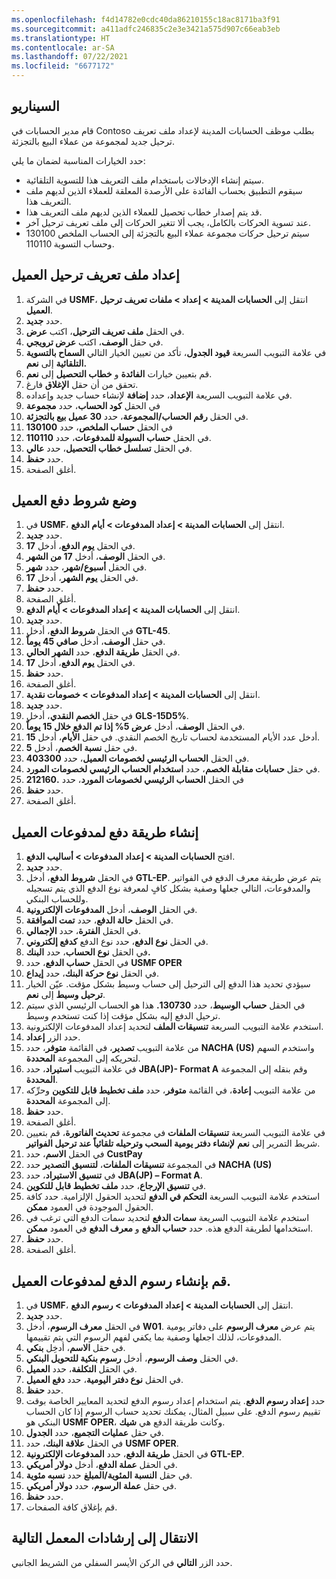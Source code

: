 ```yaml
---
ms.openlocfilehash: f4d14782e0cdc40da86210155c18ac8171ba3f91
ms.sourcegitcommit: a411adfc246835c2e3e3421a575d907c66eab3eb
ms.translationtype: HT
ms.contentlocale: ar-SA
ms.lasthandoff: 07/22/2021
ms.locfileid: "6677172"
---
```

## <a name="scenario"></a>السيناريو

قام مدير الحسابات في Contoso بطلب موظف الحسابات المدينة لإعداد ملف تعريف ترحيل جديد لمجموعة من عملاء البيع بالتجزئة.

حدد الخيارات المناسبة لضمان ما يلي:

-   سيتم إنشاء الإدخالات باستخدام ملف التعريف هذا للتسوية التلقائية.
-   سيقوم التطبيق بحساب الفائدة على الأرصدة المعلقة للعملاء الذين لديهم ملف التعريف هذا.
-   قد يتم إصدار خطاب تحصيل للعملاء الذين لديهم ملف التعريف هذا.
-   عند تسوية الحركات بالكامل، يجب ألا تتغير الحركات إلى ملف تعريف ترحيل آخر.
-   سيتم ترحيل حركات مجموعة عملاء البيع بالتجزئة إلى الحساب الملخص 130100 وحساب التسوية 110110.


## <a name="set-up-a-customer-posting-profile"></a>إعداد ملف تعريف ترحيل العميل

1.  في الشركة **USMF**، انتقل إلى **الحسابات المدينة > إعداد > ملفات تعريف ترحيل العميل**.
2.  حدد **جديد**.
3.  في الحقل **ملف تعريف الترحيل**، اكتب **عرض**.
4.  في حقل **الوصف**، اكتب **عرض ترويجي**.
5.  في علامة التبويب السريعة **قيود الجدول**، تأكد من تعيين الخيار التالي **السماح بالتسوية التلقائية** إلى **نعم.**
6.  قم بتعيين خيارات **الفائدة** و **خطاب التحصيل** إلى **نعم**.
7.  تحقق من أن حقل **الإغلاق** فارغ.
8.  في علامة التبويب السريعة **الإعداد**، حدد **إضافة** لإنشاء حساب جديد وإعداده.
9.  في الحقل **كود الحساب**، حدد **مجموعة**
10. في الحقل **رقم الحساب/المجموعة**، حدد **30 عميل بيع بالتجزئة**.
11. في الحقل **حساب الملخص**، حدد **130100**
12. في الحقل **حساب السيولة للمدفوعات**، حدد **110110**.
13. في الحقل **تسلسل خطاب التحصيل**، حدد **عالي**.
14. حدد **حفظ**.
15. أغلق الصفحة.

## <a name="establish-customer-payment-terms"></a>‏‫وضع شروط دفع العميل‬

1.  في **USMF**، انتقل إلى **الحسابات المدينة > إعداد المدفوعات > أيام الدفع**.
2.  حدد **جديد**.
3.  في الحقل **يوم الدفع**، أدخل **17**.
4.  في الحقل **الوصف**، أدخل **17 من الشهر**.
5.  في الحقل **أسبوع/شهر**، حدد **شهر**.
6.  في الحقل **يوم الشهر**، أدخل **17**.
7.  حدد **حفظ**.
8.  أغلق الصفحة.
9.  انتقل إلى **الحسابات المدينة > إعداد المدفوعات > أيام الدفع**.
10. حدد **جديد**. 
11. في الحقل **شروط الدفع**، أدخل **GTL-45**.
12. في حقل **الوصف**، أدخل **صافي 45 يوماً**.
13. في الحقل **طريقة الدفع**، حدد **الشهر الحالي**. 
14. في الحقل **يوم الدفع**، أدخل **17**. 
15. حدد **حفظ**.
16. أغلق الصفحة.
17. انتقل إلى **الحسابات المدينة > إعداد المدفوعات > خصومات نقدية**.
18. حدد **جديد**.
19. في حقل **الخصم النقدي**، أدخل **GLS-15D5%**.
20. في الحقل **الوصف**، أدخل **عرض 5% إذا تم الدفع خلال 15 يوماً**.
21. أدخل عدد الأيام المستخدمة لحساب تاريخ الخصم النقدي. في حقل **الأيام**، أدخل **15**. 
22. في حقل **نسبة الخصم**، أدخل **5**.
23. في الحقل **الحساب الرئيسي لخصومات العميل**، حدد **403300**.
24. في حقل **حسابات مقابلة الخصم**، حدد **استخدام الحساب الرئيسي لخصومات المورد**.
25. في الحقل **الحساب الرئيسي لخصومات المورد**، حدد **.212160** 
26. حدد **حفظ**.
27. أغلق الصفحة.

## <a name="create-a-method-of-payment-for-customer-payments"></a>إنشاء طريقة دفع لمدفوعات العميل

1.  افتح **الحسابات المدينة > إعداد المدفوعات > أساليب الدفع**.
2.  حدد **جديد**.
3.  في الحقل **شروط الدفع**، أدخل **GTL-EP**. يتم عرض طريقة معرف الدفع في الفواتير والمدفوعات، التالي جعلها وصفية بشكل كافٍ لمعرفة نوع الدفع الذي يتم تسجيله وللحساب البنكي.
4.  في الحقل **الوصف**، أدخل **المدفوعات الإلكترونية**.
5.  في الحقل **حالة الدفع**، حدد **تمت الموافقة**. 
6.  في الحقل **الفترة**، حدد **الإجمالي**. 
7.  في الحقل **نوع الدفع**، حدد نوع الدفع **كدفع إلكتروني**. 
8.  في الحقل **نوع الحساب**، حدد **البنك.**
9.  في الحقل **حساب الدفع**، حدد **USMF OPER**
10. في الحقل **نوع حركة البنك**، حدد **إيداع**. 
11. سيؤدي تحديد هذا الدفع إلى الترحيل إلى حساب وسيط بشكل مؤقت.
    عيّن الخيار **ترحيل وسيط** إلى **نعم**. 
12. في الحقل **حساب الوسيط**، حدد **130730.** هذا هو الحساب الرئيسي الذي سيتم ترحيل الدفع إليه بشكل مؤقت إذا كنت تستخدم وسيط.
13. استخدم علامة التبويب السريعة **تنسيقات الملف** لتحديد إعداد المدفوعات الإلكترونية. 
14. حدد الزر **إعداد**.
14. من علامة التبويب **تصدير**، في القائمة **متوفر**، حدد **NACHA (US)** واستخدم السهم لتحريكه إلى المجموعة **المحددة**. 
15. في علامة التبويب **استيراد**، حدد **JBA(JP)- Format A** وقم بنقله إلى المجموعة **المحددة**.
16. من علامة التبويب **إعادة**، في القائمة **متوفر**، حدد **ملف تخطيط قابل للتكوين** وحرِّكه إلى المجموعة **المحددة**. 
17. حدد **حفظ**.
18. أغلق الصفحة.
19. في علامة التبويب السريعة **تنسيقات الملفات** في مجموعة **تحديث الفاتورة**، قم بتعيين شريط التمرير إلى **نعم** **لإنشاء دفتر يومية السحب وترحيله تلقائياً عند ترحيل الفواتير**.
20. في الحقل **الاسم**، حدد **CustPay**
21. في المجموعة **تنسيقات الملفات**، **لتنسيق التصدير** حدد **NACHA (US)**
22. في **تنسيق الاستيراد**، حدد **JBA(JP) – Format A**.
23. في **تنسيق الإرجاع**، حدد **ملف تخطيط قابل للتكوين**. 
24. استخدم علامة التبويب السريعة **التحكم في الدفع** لتحديد الحقول الإلزامية. حدد كافة الحقول الموجودة في العمود **ممكن**.
25. استخدم علامة التبويب السريعة **سمات الدفع** لتحديد سمات الدفع التي ترغب في استخدامها لطريقة الدفع هذه. حدد **حساب الدفع** و **معرف الدفع** في العمود **ممكن**.
26. حدد **حفظ**.
27. أغلق الصفحة.

## <a name="create-payment-fees-for-customer-payments"></a>قم بإنشاء رسوم الدفع لمدفوعات العميل.

1.  في **USMF**، انتقل إلى **الحسابات المدينة > إعداد المدفوعات > رسوم الدفع**.
2.  حدد **جديد‎**.
3.  في الحقل **معرف الرسوم**، أدخل **W01**. يتم عرض **معرف الرسوم** على دفاتر يومية المدفوعات، لذلك اجعلها وصفية بما يكفي لفهم الرسوم التي يتم تقييمها.
4.  في حقل **الاسم**، أدخِل **بنكي**.
5.  في الحقل **وصف الرسوم**، أدخل **رسوم بنكية للتحويل البنكي**.
6.  في الحقل **التكلفة**، حدد **العميل**.
7.  في الحقل **نوع دفتر اليومية**، حدد **دفع العميل**.
8.  حدد **حفظ**.
9. حدد **إعداد رسوم الدفع**. يتم استخدام إعداد رسوم الدفع لتحديد المعايير الخاصة بوقت تقييم رسوم الدفع. على سبيل المثال، يمكنك تحديد حساب الرسوم إذا كان الحساب البنكي هو **USMF OPER**، وكانت طريقة الدفع هي **شيك**.
10. في حقل **عمليات التجميع**، حدد **الجدول**. 
11. في الحقل **علاقة البنك**، حدد **USMF OPER**.
12. في الحقل **طريقة الدفع**، حدد **المدفوعات الإلكترونية GTL-EP**.
13. في الحقل **عملة الدفع**، أدخل **دولار أمريكي**. 
14. في حقل **النسبة المئوية/المبلغ** حدد **نسبه مئوية**.  
15. في حقل **عملة الرسوم**، حدد **دولار أمريكي**.
16. حدد **حفظ**.
17. قم بإغلاق كافة الصفحات.

## <a name="go-to-the-next-lab-instructions"></a>الانتقال إلى إرشادات المعمل التالية 
 
حدد الزر **التالي** في الركن الأيسر السفلي من الشريط الجانبي. 

